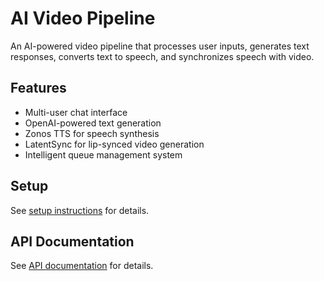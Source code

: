 # AI Video Pipeline

An AI-powered video pipeline that processes user inputs, generates text responses, converts text to speech, and synchronizes speech with video.

## Features

- Multi-user chat interface
- OpenAI-powered text generation
- Zonos TTS for speech synthesis
- LatentSync for lip-synced video generation
- Intelligent queue management system

## Setup

See [setup instructions](docs/setup.md) for details.

## API Documentation

See [API documentation](docs/api.md) for details.